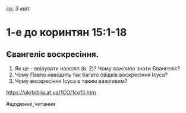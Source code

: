 
_ср, 3 квіт._

# 1-е до коринтян 15:1-18

## Євангеліє воскресіння.
1. Як це - ввірувати наосліп (в. 2)? Чому важливо знати Євангеліє?
2. Чому Павло наводить так багато свідків воскресіння Ісуса?
3. Чому воскресіння Ісуса є таким важливим?

https://ukrbiblia.at.ua/1CO/1co15.htm 

#щоденне_читання
